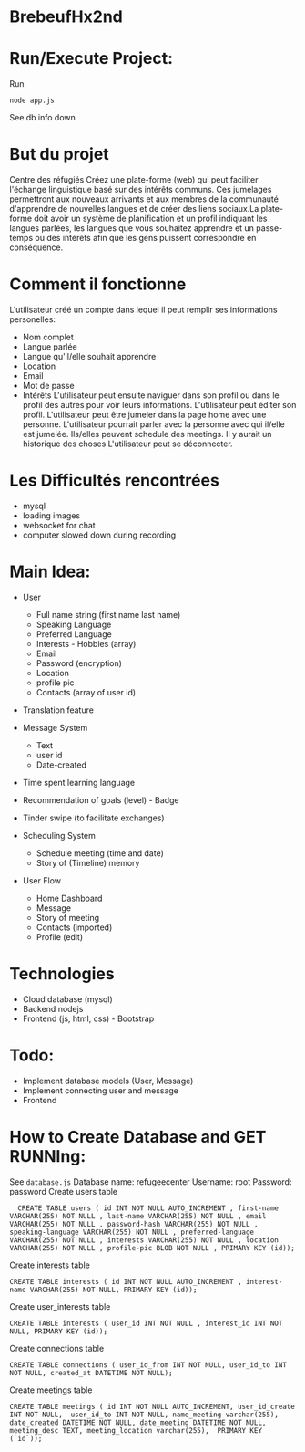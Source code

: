 # BrebeufHx2nd

# Run/Execute Project:
Run
```
node app.js
```
See db info down

# But du projet
Centre des réfugiés
Créez une plate-forme (web) qui peut faciliter l'échange linguistique basé sur des intérêts communs. Ces jumelages permettront aux nouveaux arrivants et aux membres de la communauté d'apprendre de nouvelles langues et de créer des liens sociaux.La plate-forme doit avoir un système de planification et un profil indiquant les langues parlées, les langues que vous souhaitez apprendre et un passe-temps ou des intérêts afin que les gens puissent correspondre en conséquence.

# Comment il fonctionne
L'utilisateur créé un compte dans lequel il peut remplir ses informations personelles:
- Nom complet
- Langue parlée
- Langue qu'il/elle souhait apprendre
- Location
- Email
- Mot de passe
- Intérêts
L'utilisateur peut ensuite naviguer dans son profil ou dans le profil des autres pour voir leurs informations.
L'utilisateur peut éditer son profil.
L'utilisateur peut être jumeler dans la page home avec une personne.
L'utilisateur pourrait parler avec la personne avec qui il/elle est jumelée.
Ils/elles peuvent schedule des meetings.
Il y aurait un historique des choses
L'utilisateur peut se déconnecter.

# Les Difficultés rencontrées
- mysql
- loading images
- websocket for chat
- computer slowed down during recording 

# Main Idea:
- User
  - Full name string (first name last name)
  - Speaking Language
  - Preferred Language
  - Interests - Hobbies (array)
  - Email
  - Password (encryption)
  - Location
  - profile pic
  - Contacts (array of user id)

- Translation feature

- Message System
  - Text
  - user id
  - Date-created

- Time spent learning language
- Recommendation of goals (level) - Badge
- Tinder swipe (to facilitate exchanges)

- Scheduling System
  - Schedule meeting (time and date)
  - Story of (Timeline) memory

- User Flow
    - Home Dashboard
    - Message
    - Story of meeting
    - Contacts (imported)
    - Profile (edit)

# Technologies
- Cloud database (mysql)
- Backend nodejs
- Frontend (js, html, css) - Bootstrap

# Todo:
- Implement database models (User, Message)
- Implement connecting user and message
- Frontend

# How to Create Database and GET RUNNIng:
See `database.js`
Database name: refugeecenter
Username: root
Password: password
Create users table
```
  CREATE TABLE users ( id INT NOT NULL AUTO_INCREMENT , first-name VARCHAR(255) NOT NULL , last-name VARCHAR(255) NOT NULL , email VARCHAR(255) NOT NULL , password-hash VARCHAR(255) NOT NULL , speaking-language VARCHAR(255) NOT NULL , preferred-language VARCHAR(255) NOT NULL , interests VARCHAR(255) NOT NULL , location VARCHAR(255) NOT NULL , profile-pic BLOB NOT NULL , PRIMARY KEY (id)); 
```
Create interests table
```
CREATE TABLE interests ( id INT NOT NULL AUTO_INCREMENT , interest-name VARCHAR(255) NOT NULL, PRIMARY KEY (id));
```
Create user_interests table
```
CREATE TABLE interests ( user_id INT NOT NULL , interest_id INT NOT NULL, PRIMARY KEY (id));
```
Create connections table
```
CREATE TABLE connections ( user_id_from INT NOT NULL, user_id_to INT NOT NULL, created_at DATETIME NOT NULL);
```
Create meetings table
```
CREATE TABLE meetings ( id INT NOT NULL AUTO_INCREMENT, user_id_create INT NOT NULL,  user_id_to INT NOT NULL, name_meeting varchar(255), date_created DATETIME NOT NULL, date_meeting DATETIME NOT NULL, meeting_desc TEXT, meeting_location varchar(255),  PRIMARY KEY (`id`));
```